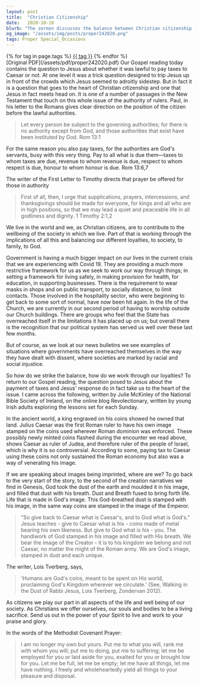 ```yaml
---
layout: post
title:  "Christian Citizenship"
date:   2020-10-18
blurb: "The sermon discusses the balance between Christian citizenship and secular authority, referencing Jesus' teaching on paying taxes to Caesar and the apostle Paul's guidance on respecting governing authorities. It emphasizes the Christian's duty to contribute to societal wellbeing while maintaining allegiance to God's kingdom, and the unique identity as God's image bearers."
og_image: "/assets/img/posts/proper242020.png"
tags: Proper Special_Occasions
---    
```

<div class="tag-pills">
    {% for tag in page.tags %}
    <a href="{{ site.baseurl }}/tag/{{ tag | slugify }}" class="tag-pill">{{ tag }}</a>
    {% endfor %}
</div>
[Original PDF](/assets/pdf/proper242020.pdf)
Our Gospel reading today contains the question to Jesus about whether it was lawful to pay taxes to Caesar or not. At one level it was a trick question designed to trip Jesus up in front of the crowds which Jesus seemed to adroitly sidestep. But in fact it is a question that goes to the heart of Christian citizenship and one that Jesus in fact meets head on. It is one of a number of passages in the New Testament that touch on this whole issue of the authority of rulers. Paul, in his letter to the Romans gives clear direction on the position of the citizen before the lawful authorities.

> Let every person be subject to the governing authorities; for there is no authority except from God, and those authorities that exist have been instituted by God. Rom 13:1

For the same reason you also pay taxes, for the authorities are God's servants, busy with this very thing. Pay to all what is due them—taxes to whom taxes are due, revenue to whom revenue is due, respect to whom respect is due, honour to whom honour is due. Rom 13:6,7

The writer of the First Letter to Timothy directs that prayer be offered for those in authority

> First of all, then, I urge that supplications, prayers, intercessions, and thanksgivings should be made for everyone, for kings and all who are in high positions, so that we may lead a quiet and peaceable life in all godliness and dignity. 1 Timothy 2:1,2

We live in the world and we, as Christian citizens, are to contribute to the wellbeing of the society in which we live. Part of that is working through the implications of all this and balancing our different loyalties, to society, to family, to God.

Government is having a much bigger impact on our lives in the current crisis that we are experiencing with Covid 19. They are providing a much more restrictive framework for us as we seek to work our way through things; in setting a framework for living safely, in making provision for health, for education, in supporting businesses. There is the requirement to wear masks in shops and on public transport, to socially distance, to limit contacts. Those involved in the hospitality sector, who were beginning to get back to some sort of normal, have now been hit again. In the life of the Church, we are currently in our second period of having to worship outside our Church buildings. There are groups who feel that the State has overreached itself in the limitations it has placed up on us; but overall there is the recognition that our political system has served us well over these last few months.

But of course, as we look at our news bulletins we see examples of situations where governments have overreached themselves in the way they have dealt with dissent, where societies are marked by racial and social injustice.

So how do we strike the balance, how do we work through our loyalties? To return to our Gospel reading, the question posed to Jesus about the payment of taxes and Jesus' response do in fact take us to the heart of the issue. I came across the following, written by Julie McKinley of the National Bible Society of Ireland, on the online blog Revolectionary, written by young Irish adults exploring the lessons set for each Sunday.

In the ancient world, a king engraved on his coins showed he owned that land. Julius Caesar was the first Roman ruler to have his own image stamped on the coins used wherever Roman dominion was enforced. These possibly newly minted coins flashed during the encounter we read above, shows Caesar as ruler of Judea, and therefore ruler of the people of Israel, which is why it is so controversial. According to some, paying tax to Caesar using these coins not only sustained the Roman economy but also was a way of venerating his image.

If we are speaking about images being imprinted, where are we? To go back to the very start of the story, to the second of the creation narratives we find in Genesis, God took the dust of the earth and moulded it in his image, and filled that dust with his breath. Dust and Breath fused to bring forth life. Life that is made in God's image. This God-breathed dust is stamped with his image, in the same way coins are stamped in the image of the Emperor.

> "So give back to Caesar what is Caesar's, and to God what is God's." Jesus teaches - give to Caesar what is his - coins made of metal bearing his own likeness. But give to God what is his - you. The handiwork of God stamped in his image and filled with His breath. We bear the image of the Creator - it is to his kingdom we belong and not Caesar, no matter the might of the Roman army. We are God's image, stamped in dust and each unique.

The writer, Lois Tverberg, says,

> 'Humans are God's coins, meant to be spent on His world, proclaiming God's Kingdom wherever we circulate.' (See, Walking in the Dust of Rabbi Jesus, Lois Tverberg, Zondervan 2012).

As citizens we play our part in all aspects of the life and well being of our society. As Christians we offer ourselves, our souls and bodies to be a living sacrifice. Send us out in the power of your Spirit to live and work to your praise and glory.

In the words of the Methodist Covenant Prayer:

> I am no longer my own but yours. Put me to what you will, rank me with whom you will; put me to doing, put me to suffering; let me be employed for you or laid aside for you, exalted for you or brought low for you. Let me be full, let me be empty; let me have all things, let me have nothing. I freely and wholeheartedly yield all things to your pleasure and disposal.

